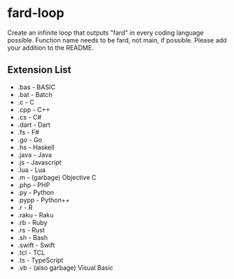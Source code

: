 # fard-loop
Create an infinite loop that outputs "fard" in every coding language possible. Function name needs to be fard, not main, if possible. Please add your addition to the README.

## Extension List
- .bas - BASIC
- .bat - Batch
- .c - C
- .cpp - C++
- .cs - C#
- .dart - Dart
- .fs - F#
- .go - Go
- .hs - Haskell
- .java - Java
- .js - Javascript
- .lua - Lua
- .m - (garbage) Objective C
- .php - PHP
- .py - Python
- .pypp - Python++
- .r - R
- .raku - Raku
- .rb - Ruby
- .rs - Rust
- .sh - Bash
- .swift - Swift
- .tcl - TCL
- .ts - TypeScript
- .vb - (also garbage) Visual Basic
